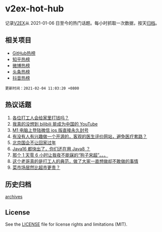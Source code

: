 # v2ex-hot-hub

 记录[V2EX](https://www.v2ex.com/)从 2021-01-06 日至今的热门话题。每小时抓取一次数据，按天[归档](archives)。
 
 ## 相关项目

- [GitHub热榜](https://github.com/lonnyzhang423/github-hot-hub)
- [知乎热榜](https://github.com/lonnyzhang423/zhihu-hot-hub)
- [微博热榜](https://github.com/lonnyzhang423/weibo-hot-hub)
- [头条热榜](https://github.com/lonnyzhang423/toutiao-hot-hub)
- [抖音热榜](https://github.com/lonnyzhang423/douyin-hot-hub)


 `更新时间：2021-02-04 11:03:20 +0800`

## 热议话题

1. [各位打工人会给家里打钱吗？](https://www.v2ex.com/t/750898)
1. [我真的没想到 bilibili 能成为中国的 YouTube](https://www.v2ex.com/t/751071)
1. [M1 电脑上登陆微信 ios 版直接永久封号](https://www.v2ex.com/t/750850)
1. [有没有人有兴趣做一个开源的，客观的医生评价网站，避免医疗套路？](https://www.v2ex.com/t/751069)
1. [北京国企不让回家过年](https://www.v2ex.com/t/750951)
1. [Java16 都快出了，你们还在用 Java8 ？](https://www.v2ex.com/t/751042)
1. [那个 1 天零 6 小时让我夜不能寐的“狗子宋超”。。。](https://www.v2ex.com/t/750958)
1. [这个老哥真的是打工人的典范，做了大家一直想做却不敢做的事情](https://www.v2ex.com/t/750848)
1. [菜市场居然比超市更贵？](https://www.v2ex.com/t/751074)

## 历史归档

[archives](archives)

## License

See the [LICENSE](LICENSE) file for license rights and limitations (MIT).
